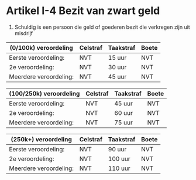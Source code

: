 # Artikel I-4 Bezit van zwart geld

1. Schuldig is een persoon die geld of goederen bezit die verkregen zijn uit misdrijf 

| (0/100k) veroordeling | Celstraf    | Taakstraf                     | Boete |
| ----------- | -------------| ------------------------------------ | ------------ |
| Eerste veroordeling:|   NVT    | 15 uur | NVT  |
| 2e veroordeling:     | NVT | 30 uur | NVT  |
| Meerdere veroordeling:|  NVT | 45 uur | NVT  |

| (100/250k) veroordeling| Celstraf    | Taakstraf                     | Boete |
| ----------- | -------------| ------------------------------------ | ------------ |
| Eerste veroordeling:|   NVT    | 45 uur | NVT  |
| 2e veroordeling:     | NVT | 60 uur | NVT  |
| Meerdere veroordeling:|  NVT | 75 uur | NVT  |

| (250k+) veroordeling| Celstraf    | Taakstraf                     | Boete |
| ----------- | -------------| ------------------------------------ | ------------ |
| Eerste veroordeling:|   NVT    | 90 uur | NVT  |
| 2e veroordeling:     | NVT | 100 uur | NVT  |
| Meerdere veroordeling:|  NVT | 110 uur | NVT  |